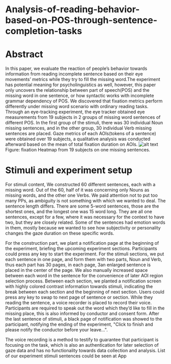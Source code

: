 # Analysis-of-reading-behavior-based-on-POS-through-sentence-completion-tasks

# Abstract
In this paper, we evaluate the reaction of people’s behavior towards information
from reading incomplete sentence based on their eye movements’ metrics while they
try to fill the missing word.The experiment has potential meaning for psycholinguistics as well, however, this paper only uncovers the relationship between part of
speech(POS) and the missing word in one sentence, or how syntactic works with incomplete grammar dependency of POS. We discovered that fixation metrics perform
differently under missing word scenario with ordinary reading tasks. Through an
eye-tracking experiment, the eye tracker obtained eye measurements from 19 subjects in 2 groups of missing word sentences of different POS. In the first group of
the stimuli, there was 30 individual Noun missing sentences, and in the other group,
30 individual Verb missing sentences are placed. Gaze metrics of each AOIs(tokens
of a sentence) were obtained over 19 subjects, a qualitative analysis was conducted
afterward based on the mean of total fixation duration on AOIs.
![alt text](https://github.com/insinuate/Analysis-of-reading-behavior-based-on-POS-through-sentence-completion-tasks/blob/master/experiment_heatmap.png?raw=true)
Figure: fixation Heatmap from 19 subjects on one missing sentences.

# Stimuli and experiment setup
For stimuli content, We constructed 60 different sentences, each with a missing word.
Out of the 60, half of it was concerning only Nouns as missing words, and the other one
Verbs. We paid attention not to put too many PPs, as ambiguity is not something with
which we wanted to deal. The sentence length differs. There are some 5-word sentences,
those are the shortest ones, and the longest one was 15 word long. They are all one
sentences, except for a few, where it was necessary for the context to have two, but they
are closely related. Some of the sentences had emotion words in them, mostly because
we wanted to see how subjectivity or personality changes the gaze duration on these
specific words.

For the construction part, we plant a notification page at the beginning of the experiment, briefing the upcoming experiment sections. Participants could press any key
to start the experiment. For the stimuli sections, we put each sentence in one page, and
form them with two parts, Noun and Verb, thus each part has 30 pages, in each page,
3an enlarged sentence is placed in the center of the page. We also manually increased
space between each word in the sentence for the convenience of later AOI region selection process. Between each section, we planted a notification screen with highly colored
contrast information towards stimuli, indicating the break between each section and the
beginning of next section. Users could press any key to swap to next page of sentence or
section. While they reading the sentence, a voice recorder is placed to record their voice.
Participants are required to speak out the word which they’d like to fill in the missing
place, this is also informed by conductor and consent form. After the last sentence of
stimuli, a black page of notification was showed to the participant, notifying the ending
of the experiment, "Click to finish and please notify the conductor before your leave...".


The voice recording is a method to testify to guarantee that participant is focusing
on the task, which is also an authentication for later selection of gaze data and has
no functionality towards data collection and analysis. List of our experiment stimuli
sentences could be seen at App



